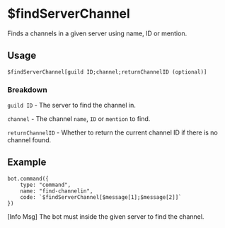 # $findServerChannel
Finds a channels in a given server using name, ID or mention.

## Usage
```$findServerChannel[guild ID;channel;returnChannelID (optional)]```

### Breakdown
`guild ID` - The server to find the channel in.

`channel` - The channel `name`, `ID` or `mention` to find.

`returnChannelID` - Whether to return the current channel ID if there is no channel found.

## Example
```
bot.command({
    type: "command",
    name: "find-channelin",
    code: `$findServerChannel[$message[1];$message[2]]`
})
```
[Info Msg] The bot must inside the given server to find the channel.

